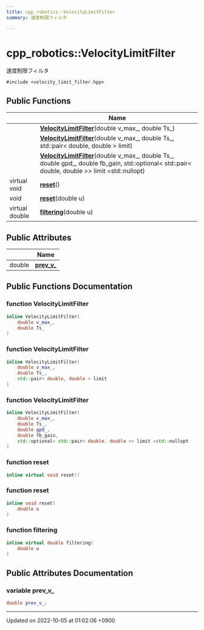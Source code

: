 ```yaml
---
title: cpp_robotics::VelocityLimitFilter
summary: 速度制限フィルタ 

---
```


# cpp_robotics::VelocityLimitFilter



速度制限フィルタ 


`#include <velocity_limit_filter.hpp>`

## Public Functions

|                | Name           |
| -------------- | -------------- |
| | **[VelocityLimitFilter](/cpp_robotics/doxybook/Classes/classcpp__robotics_1_1VelocityLimitFilter/#function-velocitylimitfilter)**(double v_max_, double Ts_) |
| | **[VelocityLimitFilter](/cpp_robotics/doxybook/Classes/classcpp__robotics_1_1VelocityLimitFilter/#function-velocitylimitfilter)**(double v_max_, double Ts_, std::pair< double, double > limit) |
| | **[VelocityLimitFilter](/cpp_robotics/doxybook/Classes/classcpp__robotics_1_1VelocityLimitFilter/#function-velocitylimitfilter)**(double v_max_, double Ts_, double gpd_, double fb_gain, std::optional< std::pair< double, double >> limit =std::nullopt) |
| virtual void | **[reset](/cpp_robotics/doxybook/Classes/classcpp__robotics_1_1VelocityLimitFilter/#function-reset)**() |
| void | **[reset](/cpp_robotics/doxybook/Classes/classcpp__robotics_1_1VelocityLimitFilter/#function-reset)**(double u) |
| virtual double | **[filtering](/cpp_robotics/doxybook/Classes/classcpp__robotics_1_1VelocityLimitFilter/#function-filtering)**(double u) |

## Public Attributes

|                | Name           |
| -------------- | -------------- |
| double | **[prev_v_](/cpp_robotics/doxybook/Classes/classcpp__robotics_1_1VelocityLimitFilter/#variable-prev-v-)**  |

## Public Functions Documentation

### function VelocityLimitFilter

```cpp
inline VelocityLimitFilter(
    double v_max_,
    double Ts_
)
```


### function VelocityLimitFilter

```cpp
inline VelocityLimitFilter(
    double v_max_,
    double Ts_,
    std::pair< double, double > limit
)
```


### function VelocityLimitFilter

```cpp
inline VelocityLimitFilter(
    double v_max_,
    double Ts_,
    double gpd_,
    double fb_gain,
    std::optional< std::pair< double, double >> limit =std::nullopt
)
```


### function reset

```cpp
inline virtual void reset()
```


### function reset

```cpp
inline void reset(
    double u
)
```


### function filtering

```cpp
inline virtual double filtering(
    double u
)
```


## Public Attributes Documentation

### variable prev_v_

```cpp
double prev_v_;
```


-------------------------------

Updated on 2022-10-05 at 01:02:06 +0900